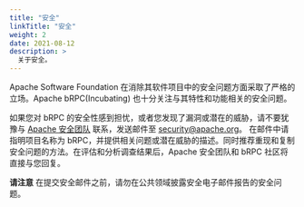 ```yaml
---
title: "安全"
linkTitle: "安全"
weight: 2
date: 2021-08-12
description: >
  关于安全。
---
```

Apache Software Foundation 在消除其软件项目中的安全问题方面采取了严格的立场。Apache bRPC(Incubating) 也十分关注与其特性和功能相关的安全问题。

如果您对 bRPC 的安全性感到担忧，或者您发现了漏洞或潜在的威胁，请不要犹豫与 [Apache 安全团队](http://www.apache.org/security/) 联系，发送邮件至 [security@apache.org](mailto:security@apache.org)。 在邮件中请指明项目名称为 bRPC，并提供相关问题或潜在威胁的描述。同时推荐重现和复制安全问题的方法。在评估和分析调查结果后，Apache 安全团队和 bRPC 社区将直接与您回复。

**请注意** 在提交安全邮件之前，请勿在公共领域披露安全电子邮件报告的安全问题。
